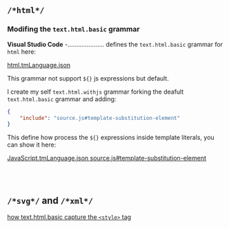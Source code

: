 
## `/*html*/`

### Modifing the `text.html.basic` grammar

**Visual Studio Code**  -..................... defines the `text.html.basic` grammar for `html` here:

[html.tmLanguage.json](https://github.com/microsoft/vscode/blob/main/extensions/html/syntaxes/html.tmLanguage.json)

This grammar not support `${}` js expressions but default.

I create my self `text.html.withjs` grammar forking the deafult `text.html.basic` grammar and adding:

```json
{
    "include": "source.js#template-substitution-element"
}
```

This define how process the `${}` expressions inside template literals, you can show it here:

[JavaScript.tmLanguage.json source.js#template-substitution-element](https://github.com/microsoft/vscode/blob/e83d239a0a21214360b355038c6a71a301e4b344/extensions/javascript/syntaxes/JavaScript.tmLanguage.json#L4809)


<br><br>

## `/*svg*/` and `/*xml*/`


[how text.html.basic capture the `<style>` tag](https://github.com/microsoft/vscode/blob/e83d239a0a21214360b355038c6a71a301e4b344/extensions/html/syntaxes/html.tmLanguage.json#L1752)